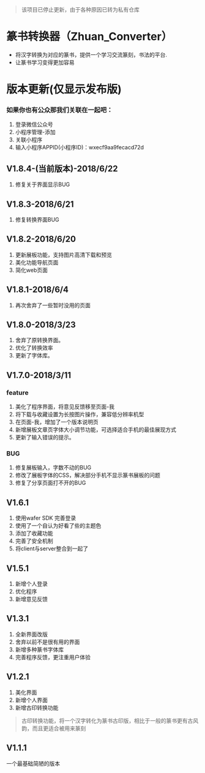 > 该项目已停止更新，由于各种原因已转为私有仓库
# 篆书转换器（Zhuan_Converter）
- 将汉字转换为对应的篆书，提供一个学习交流篆刻，书法的平台.
- 让篆书学习变得更加容易
# 版本更新(仅显示发布版)
### 如果你也有公众那我们关联在一起吧：
1. 登录微信公众号
2. 小程序管理-添加
3. 关联小程序
4. 输入小程序APPID(小程序ID)：wxecf9aa9fecacd72d
## V1.8.4-(当前版本)-2018/6/22
1. 修复关于界面显示BUG
## V1.8.3-2018/6/21
1. 修复转换界面BUG
## V1.8.2-2018/6/20
1. 更新展板功能，支持图片高清下载和预览
2. 美化功能导航页面
3. 简化web页面
## V1.8.1-2018/6/4
1. 再次舍弃了一些暂时没用的页面
## V1.8.0-2018/3/23
1. 舍弃了原转换界面。
2. 优化了转换效率
3. 更新了字体库。
## V1.7.0-2018/3/11
### feature
1. 美化了程序界面，将意见反馈移至页面-我
2. 将下载与收藏设置为长按图片操作，兼容低分辨率机型
3. 在页面-我，增加了一个版本说明页
4. 新增展板文章页字体大小调节功能，可选择适合手机的最佳展现方式
5. 更新了输入错误的提示。
### BUG
1. 修复展板输入，字数不动的BUG
2. 修改了展板字体的CSS，解决部分手机不显示篆书展板的问题
3. 修复了分享页面打不开的BUG
## V1.6.1
1. 使用wafer SDK 完善登录
2. 使用了一个自认为好看了些的主题色
3. 添加了收藏功能
4. 完善了安全机制
5. 将client与server整合到一起了
## V1.5.1 
1. 新增个人登录
2. 优化程序
3. 新增意见反馈
## V1.3.1 ##
1. 全新界面改版
2. 舍弃以前不是很有用的界面
3. 新增多种篆书字体库
4. 完善程序反馈，更注重用户体验
## V1.2.1 ##
1. 美化界面
2. 新增个人界面
3. 新增古印转换功能
> 古印转换功能，将一个汉字转化为篆书古印版，相比于一般的篆书更有古风韵，而且更适合被用来篆刻
## V1.1.1
一个最基础简陋的版本
